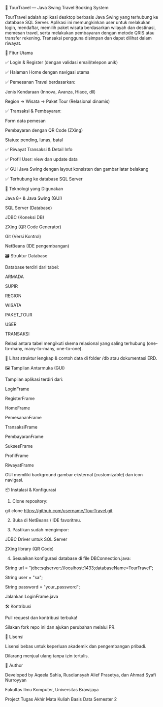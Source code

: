 🧳 TourTravel — Java Swing Travel Booking System

TourTravel adalah aplikasi desktop berbasis Java Swing yang terhubung ke database SQL Server. Aplikasi ini memungkinkan user untuk melakukan login, mendaftar, memilih paket wisata berdasarkan wilayah dan destinasi, memesan travel, serta melakukan pembayaran dengan metode QRIS atau transfer rekening. Transaksi pengguna disimpan dan dapat dilihat dalam riwayat.

🚀 Fitur Utama

✅ Login & Register (dengan validasi email/telepon unik)

✅ Halaman Home dengan navigasi utama

✅ Pemesanan Travel berdasarkan:

Jenis Kendaraan (Innova, Avanza, Hiace, dll)

Region → Wisata → Paket Tour (Relasional dinamis)

✅ Transaksi & Pembayaran:

Form data pemesan

Pembayaran dengan QR Code (ZXing)

Status: pending, lunas, batal

✅ Riwayat Transaksi & Detail Info

✅ Profil User: view dan update data

✅ GUI Java Swing dengan layout konsisten dan gambar latar belakang

✅ Terhubung ke database SQL Server

🧱 Teknologi yang Digunakan

Java 8+ & Java Swing (GUI)

SQL Server (Database)

JDBC (Koneksi DB)

ZXing (QR Code Generator)

Git (Versi Kontrol)

NetBeans (IDE pengembangan)

🗃️ Struktur Database

Database terdiri dari tabel:

ARMADA

SUPIR

REGION

WISATA

PAKET_TOUR

USER

TRANSAKSI

Relasi antara tabel mengikuti skema relasional yang saling terhubung (one-to-many, many-to-many, one-to-one).

📝 Lihat struktur lengkap & contoh data di folder /db atau dokumentasi ERD.

🖼️ Tampilan Antarmuka (GUI)

Tampilan aplikasi terdiri dari:

LoginFrame

RegisterFrame

HomeFrame

PemesananFrame

TransaksiFrame

PembayaranFrame

SuksesFrame

ProfilFrame

RiwayatFrame

GUI memiliki background gambar eksternal (customizable) dan icon navigasi.

📦 Instalasi & Konfigurasi

1. Clone repository:

git clone https://github.com/username/TourTravel.git

2. Buka di NetBeans / IDE favoritmu.

3. Pastikan sudah mengimpor:

JDBC Driver untuk SQL Server

ZXing library (QR Code)

4. Sesuaikan konfigurasi database di file DBConnection.java:

String url = "jdbc:sqlserver://localhost:1433;databaseName=TourTravel";

String user = "sa";

String password = "your_password";

Jalankan LoginFrame.java

🛠️ Kontribusi

Pull request dan kontribusi terbuka!

Silakan fork repo ini dan ajukan perubahan melalui PR.

📄 Lisensi

Lisensi bebas untuk keperluan akademik dan pengembangan pribadi.

Dilarang menjual ulang tanpa izin tertulis.

👤 Author

Developed by Aqeela Sahla, Rusdiansyah Alief Prasetya, dan Ahmad Syafi Nurroyyan

Fakultas Ilmu Komputer, Universitas Brawijaya

Project Tugas Akhir Mata Kuliah Basis Data Semester 2

